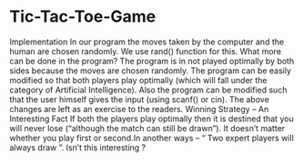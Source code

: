 # Tic-Tac-Toe-Game
Implementation In our program the moves taken by the computer and the human are chosen randomly.
We use rand() function for this. What more can be done in the program? The program is in not played optimally by both sides because the moves are chosen randomly.
The program can be easily modified so that both players play optimally (which will fall under the category of Artificial Intelligence).
Also the program can be modified such that the user himself gives the input (using scanf() or cin). The above changes are left as an exercise to the readers.
Winning Strategy – An Interesting Fact If both the players play optimally then it is destined that you will never lose (“although the match can still be drawn”).
It doesn’t matter whether you play first or second.In another ways – “ Two expert players will always draw ”. Isn’t this interesting ? 
